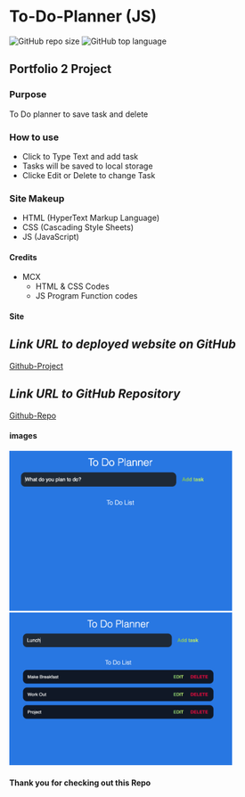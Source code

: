 # To-Do-Planner (JS)

![GitHub repo size](https://img.shields.io/github/repo-size/Maxamed-NCX/To-Do-Planner)
![GitHub top language](https://img.shields.io/github/languages/top/Maxamed-NCX/To-Do-Planner)

## Portfolio 2 Project

### Purpose

To Do planner to save task and delete   

### How to use

- Click to Type Text and add task
- Tasks will be saved to local storage 
- Clicke Edit or Delete to change Task

### Site Makeup

- HTML (HyperText Markup Language)
- CSS (Cascading Style Sheets)
- JS (JavaScript)

#### Credits

- MCX
  - HTML & CSS  Codes
  - JS Program Function codes

#### Site

## **_Link URL to deployed website on GitHub_**
[Github-Project](https://Maxamed-NCX.github.io/To-Do-Planner/)


## **_Link URL to GitHub Repository_**

[Github-Repo](https://github.com/Maxamed-NCX/To-Do-Planner)

#### images

<img width="400" alt=" 1st Image" src="https://raw.githubusercontent.com/Maxamed-NCX/To-Do-Planner/main/main.png">
<img width="400" alt=" 2nd Image" src="https://raw.githubusercontent.com/Maxamed-NCX/To-Do-Planner/main/todolist.png">

#### Thank you for checking out this Repo
